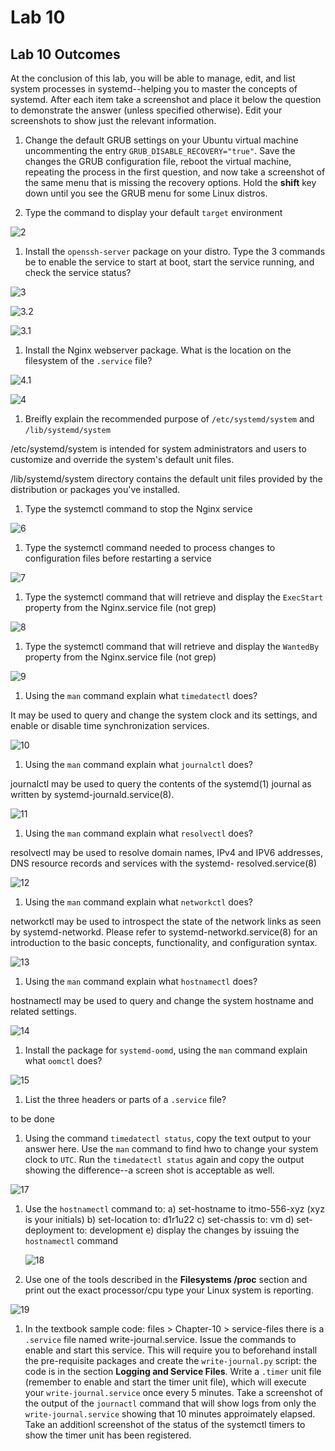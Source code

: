 # Lab 10

## Lab 10 Outcomes

At the conclusion of this lab, you will be able to manage, edit, and list system processes in systemd--helping you to master the concepts of systemd. After each item take a screenshot and place it below the question to demonstrate the answer (unless specified otherwise). Edit your screenshots to show just the relevant information.

1) Change the default GRUB settings on your Ubuntu virtual machine uncommenting the entry `GRUB_DISABLE_RECOVERY="true"`. Save the changes the GRUB configuration file, reboot the virtual machine, repeating the process in the first question, and now take a screenshot of the same menu that is missing the recovery options. Hold the **shift** key down until you see the GRUB menu for some Linux distros.

1) Type the command to display your default `target` environment

![*2*](./images/2.jpg "2")

1) Install the `openssh-server` package on your distro. Type the 3 commands be to enable the service to start at boot, start the service running, and check the service status?

![*3*](./images/3.jpg "3")

![*3.2*](./images/3.2.jpg "3.2")

![*3.1*](./images/3.1.jpg "3.1")

1) Install the Nginx webserver package. What is the location on the filesystem of the `.service` file?

![*4.1*](./images/4.1.jpg "4.1")

![*4*](./images/4.jpg "4")

1) Breifly explain the recommended purpose of `/etc/systemd/system`  and `/lib/systemd/system`

/etc/systemd/system is intended for system administrators and users to customize and override the system's default unit files.

/lib/systemd/system directory contains the default unit files provided by the distribution or packages you've installed.


1) Type the systemctl command to stop the Nginx service

![*6*](./images/6.jpg "6")

1) Type the systemctl command needed to process changes to configuration files before restarting a service

![*7*](./images/7.jpg "7")

1) Type the systemctl command that will retrieve and display the `ExecStart` property from the Nginx.service file (not grep)

![*8*](./images/8.jpg "8")

1) Type the systemctl command that will retrieve and display the `WantedBy` property from the Nginx.service file (not grep)

![*9*](./images/9.jpg "9")

1) Using the `man` command explain what `timedatectl` does?

It may be used to query and change the system clock and its
settings, and enable or disable time synchronization services.

![*10*](./images/10.jpg "10")

1) Using the `man` command explain what `journalctl` does?

journalctl may be used to query the contents of the systemd(1) journal
as written by systemd-journald.service(8).

![*11*](./images/11.jpg "11")

1) Using the `man` command explain what `resolvectl` does?

resolvectl may be used to resolve domain names, IPv4 and IPV6 addresses, DNS resource records and services with the systemd- resolved.service(8)

![*12*](./images/12.jpg "12")

1) Using the `man` command explain what `networkctl` does?

networkctl may be used to introspect the state of the network links as seen by systemd-networkd. Please refer to systemd-networkd.service(8) for an introduction to the basic concepts, functionality, and
configuration syntax.

![*13*](./images/13.jpg "13")

1) Using the `man` command explain what `hostnamectl` does?

hostnamectl may be used to query and change the system hostname and
related settings.

![*14*](./images/14.jpg "14")

1) Install the package for `systemd-oomd`, using the `man` command explain what `oomctl` does?

![*15*](./images/15.jpg "15")

1) List the three headers or parts of a `.service` file?

to be done

1) Using the command `timedatectl status`, copy the text output to your answer here. Use the `man` command to find hwo to change your system clock to `UTC`. Run the `timedatectl status` again and copy the output showing the difference--a screen shot is acceptable as well.

![*17*](./images/17.jpg "17")

1) Use the `hostnamectl` command to:
   a) set-hostname to itmo-556-xyz (xyz is your initials)
   b) set-location to: d1r1u22
   c) set-chassis to: vm
   d) set-deployment to: development
   e) display the changes by issuing the `hostnamectl` command

   ![*18*](./images/18.jpg "18")

1) Use one of the tools described in the **Filesystems /proc** section and print out the exact processor/cpu type your Linux system is reporting.

![*19*](./images/19.jpg "19")

1) In the textbook sample code: files > Chapter-10 > service-files there is a `.service` file named write-journal.service. Issue the commands to enable and start this service. This will require you to beforehand install the pre-requisite packages and create the `write-journal.py` script: the code is in the section **Logging and Service Files**. Write a `.timer` unit file (remember to enable and start the timer unit file), which will execute your `write-journal.service` once every 5 minutes.  Take a screenshot of the output of the `journactl` command that will show logs from only the `write-journal.service` showing that 10 minutes approimately elapsed. Take an additionl screenshot of the status of the systemctl timers to show the timer unit has been registered.
